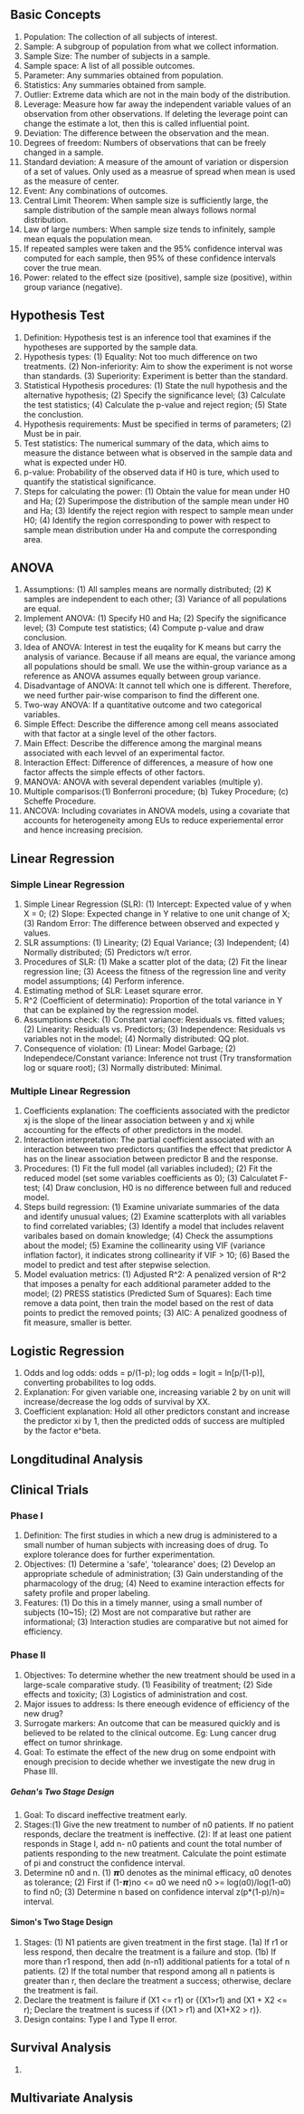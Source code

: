 ## Basic Concepts
1. Population: The collection of all subjects of interest.
2. Sample: A subgroup of population from what we collect information.<br>
3. Sample Size: The number of subjects in a sample.<br>
4. Sample space: A list of all possible outcomes. <br>
5. Parameter: Any summaries obtained from population.<br>
6. Statistics: Any summaries obtained from sample. <br>
7. Outlier: Extreme data which are not in the main body of the distribution.<br>
8. Leverage: Measure how far away the independent variable values of an observation from other observations. If deleting the leverage point can change the estimate a lot, then this is called influential point.<br>
9. Deviation: The difference between the observation and the mean. <br>
10. Degrees of freedom: Numbers of observations that can be freely changed in a sample.<br>
11. Standard deviation: A measure of the amount of variation or dispersion of a set of values. Only used as a measrue of spread when mean is used as the measure of center. <br>
12. Event: Any combinations of outcomes.<br>
13. Central Limit Theorem: When sample size is sufficiently large, the sample distribution of the sample mean always follows normal distribution.<br>
14. Law of large numbers: When sample size tends to infinitely, sample mean equals the population mean. <br>
15. If repeated samples were taken and the 95% confidence interval was computed for each sample, then 95% of these confidence intervals cover the true mean.
16. Power: related to the effect size (positive), sample size (positive), within group variance (negative). 


## Hypothesis Test
1. Definition: Hypothesis test is an inference tool that examines if the hypotheses are supported by the sample data.
2. Hypothesis types: (1) Equality: Not too much difference on two treatments. (2) Non-inferiority: Aim to show the experiment is not worse than standards. (3) Superiority: Experiment is better than the standard. <br>
3. Statistical Hypothesis procedures: (1) State the null hypothesis and the alternative hypothesis; (2) Specify the significance level; (3) Calculate the test statistics; (4) Calculate the p-value and reject region; (5) State the conclustion. <br>
4. Hypothesis requirements: Must be specified in terms of parameters; (2) Must be in pair.<br>
5. Test statistics: The numerical summary of the data, which aims to measure the distance between what is observed in the sample data and what is expected under H0. <br>
6. p-value: Probability of the observed data if H0 is ture, which used to quantify the statistical significance. <br>
7. Steps for calculating the power: (1) Obtain the value for mean under H0 and Ha; (2) Superimpose the distribution of the sample mean under H0 and Ha; (3) Identify the reject region with respect to sample mean under H0; (4) Identify the region corresponding to power with respect to sample mean distribution under Ha and compute the corresponding area. <br>


## ANOVA 
1. Assumptions: (1) All samples means are normally distributed; (2) K samples are independent to each other; (3) Variance of all populations are equal.
2. Implement ANOVA: (1) Specify H0 and Ha; (2) Specify the significance level; (3) Compute test statistics; (4) Compute p-value and draw conclusion. <br>
3. Idea of ANOVA: Interest in test the euqality for K means but carry the analysis of variance. Because if all means are equal, the variance among all populations should be small. We use the within-group variance as a reference as ANOVA assumes equally between group variance.<br>
4. Disadvantage of ANOVA: It cannot tell which one is different. Therefore, we need further pair-wise comparison to find the different one.<br>
5. Two-way ANOVA: If a quantitative outcome and two categorical variables.
6. Simple Effect: Describe the difference among cell means associated with that factor at a single level of the other factors.
7. Main Effect: Describe the difference among the marginal means associated with each levvel of an experimental factor. 
8. Interaction Effect: Difference of differences, a measure of how one factor affects the simple effects of other factors. 
9. MANOVA: ANOVA with several dependent variables (multiple y). <br>
10. Multiple comparisos:(1) Bonferroni procedure; (b) Tukey Procedure; (c) Scheffe Procedure. <br>
11. ANCOVA: Including covariates in ANOVA models, using a covariate that accounts for heterogeneity among EUs to reduce experiemental error and hence increasing precision. 

## Linear Regression
### Simple Linear Regression
1. Simple Linear Regression (SLR): (1) Intercept: Expected value of y when X = 0; (2) Slope: Expected change in Y relative to one unit change of X; (3) Random Error: The difference between observed and expected y values.
2. SLR assumptions: (1) Linearity; (2) Equal Variance; (3) Independent; (4) Normally distributed; (5) Predictors w/t error. 
3. Procedures of SLR: (1) Make a scatter plot of the data; (2) Fit the linear regression line; (3) Aceess the fitness of the regression line and verity model assumptions; (4) Perform inference.
4. Estimating method of SLR: Leaset squrare error.
5. R^2 (Coefficient of determinatio): Proportion of the total variance in Y that can be explained by the regression model. 
6. Assumptions check: (1) Constant variance: Residuals vs. fitted values; (2) Linearity: Residuals vs. Predictors; (3) Independence: Residuals vs variables not in the model; (4) Normally distributed: QQ plot.
7. Consequence of violation: (1) Linear: Model Garbage; (2) Independece/Constant variance: Inference not trust (Try transformation log or square root); (3) Normally distributed: Minimal.

### Multiple Linear Regression
1. Coefficients explanation: The coefficients associated with the predictor xj is the slope of the linear association between y and xj while accounting for the effects of other predictors in the model.
2. Interaction interpretation: The partial coefficient associated with an interaction between two predictors quantifies the effect that predictor A has on the  linear association between predictor B and the response. 
3. Procedures: (1) Fit the full model (all variables included); (2) Fit the reduced model (set some variables coefficients as 0); (3) Calculatet F-test; (4) Draw conclusion, H0 is no difference between full and reduced model. 
4. Steps build regression: (1) Examine univariate summaries of the data and identify unusual values; (2) Examine scatterplots with all variables to find correlated variables; (3) Identify a model that includes relavent varibales based on domain knowledge; (4) Check the assumptions about the model; (5) Examine the collinearity using VIF (variance inflation factor), it indicates strong collinearity if VIF > 10; (6) Based the model to predict and test after stepwise selection. 
5. Model evaluation metrics: (1) Adjusted R^2: A penalized version of R^2 that imposes a penalty for each additional parameter added to the model; (2) PRESS statistics (Predicted Sum of Squares): Each time remove a data point, then train the model based on the rest of data points to predict the removed points; (3) AIC: A penalized goodness of fit measure, smaller is better.


## Logistic Regression
1. Odds and log odds: odds = p/(1-p); log odds = logit = ln[p/(1-p)], converting probabilites to log odds.
2. Explanation: For given variable one, increasing variable 2 by on unit will increase/decrease the log odds of survival by XX. 
3. Coefficient explanation: Hold all other predictors constant and increase the predictor xi by 1, then the predicted odds of success are multipled by the factor e^beta.


## Longditudinal Analysis


## Clinical Trials
### Phase I 
1. Definition: The first studies in which a new drug is administered to a small number of human subjects with increasing does of drug. To explore tolerance does for further experimentation. 
2. Objectives: (1) Determine a 'safe', 'tolearance' does; (2) Develop an appropriate schedule of administration; (3) Gain understanding of the pharmacology of the drug; (4) Need to examine interaction effects for safety profile and proper labeling. 
3. Features: (1) Do this in a timely manner, using a small number of subjects (10~15); (2) Most are not comparative but rather are informational; (3) Interaction studies are comparative but not aimed for efficiency. 

### Phase II
1. Objectives: To determine whether the new treatment should be used in a large-scale comparative study.  (1) Feasibility of treatment; (2) Side effects and toxicity; (3) Logistics of administration and cost. 
2. Major issues to address: Is there eneough evidence of efficiency of the new drug?
3. Surrogate markers: An outcome that can be measured quickly and is believed to be related to the clinical outcome. Eg: Lung cancer drug effect on tumor shrinkage. 
4. Goal: To estimate the effect of the new drug on some endpoint with enough precision to decide whether we investigate the new drug in Phase III.

##### Gehan's Two Stage Design
1. Goal: To discard ineffective treatment early.
2. Stages:(1) Give the new treatment to number of n0 patients. If no patient responds, declare the treatment is ineffective. (2): If at least one patient  responds in Stage I, add n- n0 patients and count the total number of patients responding to the new treatment. Calculate the point estimate of pi and construct the confidence interval. 
3. Determine n0 and n. (1) 𝞹0 denotes as the minimal efficacy, ɑ0 denotes as tolerance; (2) First if (1-𝞹)no <= ɑ0 we need n0 >= log(ɑ0)/log(1-ɑ0) to find n0; (3) Determine n based on confidence interval z(p*(1-p)/n)= interval. 

#### Simon's Two Stage Design
1. Stages: (1) N1 patients are given treatment in the first stage. (1a) If r1 or less respond, then decalre the treatment is a failure and stop. (1b) If more than r1 respond, then add (n-n1) additional patients for a total of n patients. (2) If the total number that respond among all n patients is greater than r, then declare the treatment a success; otherwise, declare the treatment is fail. 
2. Declare the treatment is failure if (X1 <= r1) or {(X1>r1) and (X1 + X2 <= r); Declare the treatment is sucess if {(X1 > r1) and (X1+X2 > r)}.
3. Design contains: Type I and Type II error. 

## Survival Analysis
1. 

## Multivariate Analysis



